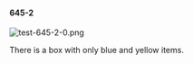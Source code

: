 #### 645-2
![test-645-2-0.png](https://github.com/lil-lab/nlvr/raw/master/nlvr/test/images/0/test-645-2-0.png "test-645-2-0.png")

There is a box with only blue and yellow items.